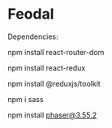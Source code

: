 # Feodal
Dependencies:

npm install react-router-dom

npm install react-redux

npm install @reduxjs/toolkit

npm i sass

npm install phaser@3.55.2
